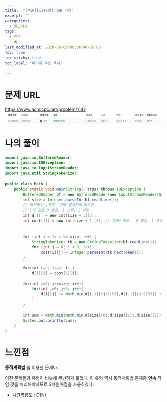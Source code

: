 ```yaml
---
title:  "[백준][1149번] RGB 거리"
excerpt: ""
categories:
  - 알고리즘
tags:
  - 백준
  - dp
last_modified_at: 2020-08-06T08:06:00-05:00
toc: true
toc_sticky: true
toc_label: "페이지 주요 목차"

---
```

# 문제 URL
https://www.acmicpc.net/problem/1149
![boj1149](/images/2020/08/boj1149.png)

# 나의 풀이
```java
import java.io.BufferedReader;
import java.io.IOException;
import java.io.InputStreamReader;
import java.util.StringTokenizer;

public class Main {
    public static void main(String[] args) throws IOException {
        BufferedReader bf = new BufferedReader(new InputStreamReader(System.in));
        int size = Integer.parseInt(bf.readLine());
        // 마지막이 j색인 i번째 집까지의 최소값
        // j의 값은 0 빨강, 1 초록, 2 파랑
        int d[][] = new int[size + 1][3];
        int cost[][] = new int[size + 1][3]; // 칠하는비용 - 0 빨강, 1 초록, 2 파랑


        for (int i = 1; i <= size; i++) {
            StringTokenizer tk = new StringTokenizer(bf.readLine());
            for (int j = 0; j < 3; j++)
                cost[i][j] = Integer.parseInt(tk.nextToken());
        }

        for(int i=0; i<=2; i++)
            d[1][i] = cost[1][i];

        for(int i=2; i<=size; i++){
            for(int j=0; j<3; j++){
                d[i][j] += Math.min(d[i-1][(j+1)%3],d[i-1][(j+2)%3]) + cost[i][j];
            }
        }

        int sum = Math.min(Math.min(d[size][0],d[size][1]),d[size][2]);
        System.out.println(sum);
    }
}
```


# 느낀점
__동적계획법__ 을 이용한 문제다.

이전 문제들과 유형이 비슷해 무난하게 풀었다.
이 유형 역시 동적계획법 문제중 __연속__ 적인 것을 처리해야하므로
2차원배열을 사용하였다.

- 시간복잡도 : O(N)
